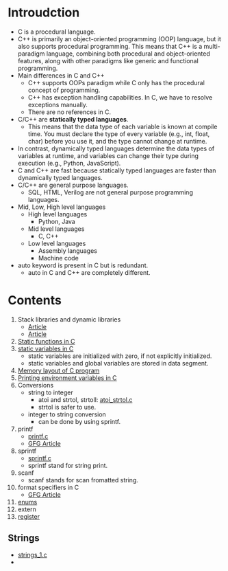 # Introudction
- C is a procedural language.
- C++ is primarily an object-oriented programming (OOP) language, but it also supports procedural programming. This means that C++ is a multi-paradigm language, combining both procedural and object-oriented features, along with other paradigms like generic and functional programming.
- Main differences in C and C++
    - C++ supports OOPs paradigm while C only has the procedural concept of programming.
    - C++ has exception handling capabilities. In C, we have to resolve exceptions manually.
    - There are no references in C.
- C/C++ are **statically typed languages**.
    - This means that the data type of each variable is known at compile time. You must declare the type of every variable (e.g., int, float, char) before you use it, and the type cannot change at runtime.
- In contrast, dynamically typed languages determine the data types of variables at runtime, and variables can change their type during execution (e.g., Python, JavaScript).
- C and C++ are fast because statically typed languages are faster than dynamically typed languages.
- C/C++ are general purpose languages.
    - SQL, HTML, Verilog are not general purpose programming languages.
- Mid, Low, High level languages
    - High level languages
        - Python, Java
    - Mid level languages
        - C, C++
    - Low level languages
        - Assembly languages
        - Machine code
- auto keyword is present in C but is redundant. 
    - auto in C and C++ are completely different.
# Contents
1) Stack libraries and dynamic libraries
    - [Article](https://www.geeksforgeeks.org/static-vs-dynamic-libraries/)
    - [Article](https://www.geeksforgeeks.org/static-and-dynamic-linking-in-operating-systems/?ref=asr2)
2) [Static functions in C](https://www.geeksforgeeks.org/what-are-static-functions-in-c/)
3) [static variables in C](https://www.geeksforgeeks.org/static-variables-in-c/)
    - static variables are initialized with zero, if not explicitly initialized.
    - static variables and global variables are stored in data segment.
4) [Memory layout of C program](https://www.geeksforgeeks.org/memory-layout-of-c-program/)
5) [Printing environment variables in C](https://www.geeksforgeeks.org/c-program-print-environment-variables/)
6) Conversions
    - string to integer
        - atoi and strtol, strtoll: [atoi_strtol.c](atoi_strtol.c)
        - strtol is safer to use.
    - integer to string conversion
        - can be done by using sprintf.
7) printf 
    - [printf.c](printf.c)
    - [GFG Article](https://www.geeksforgeeks.org/printf-in-c/)
8) sprintf
    - [sprintf.c](sprintf.c)
    - sprintf stand for string print.
9) scanf
    - scanf stands for scan fromatted string.
10) format specifiers in C
    - [GFG Article](https://www.geeksforgeeks.org/format-specifiers-in-c/)
11) [enums](https://www.geeksforgeeks.org/enumeration-enum-c/)
12) extern 
13) [register](https://www.geeksforgeeks.org/understanding-register-keyword/)

    

## Strings
- [strings_1.c](strings_1.c)
- 